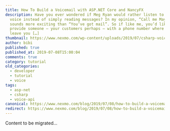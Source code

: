 ```yaml
---
title: How To Build a Voicemail with ASP.NET Core and NancyFX
description: Have you ever wondered if Meg Ryan would rather listen to Tom Hanks
  voice instead of simply reading messages? In my opinion, “Call me Maybe”
  sounds more exciting than “You’ve got mail”. So if like me, you’d like to
  provide someone – your customers perhaps – with a phone number where they can
  leave you […]
thumbnail: https://www.nexmo.com/wp-content/uploads/2019/07/csharp-voicemail.png
author: bibi
published: true
published_at: 2019-07-08T15:00:04
comments: true
category: tutorial
old_categories:
  - developer
  - tutorial
  - voice
tags:
  - asp-net
  - csharp
  - voice-api
canonical: https://www.nexmo.com/blog/2019/07/08/how-to-build-a-voicemail-with-asp-net-core-and-nancyfx-dr
redirect: https://www.nexmo.com/blog/2019/07/08/how-to-build-a-voicemail-with-asp-net-core-and-nancyfx-dr
---
```

Content to be migrated...